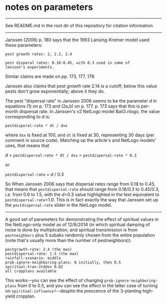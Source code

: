 notes on parameters
====

---

See README.md in the root dir of this repository for citation
information.

---

Janssen (2006) p. 180 says that the 1993 Lansing-Kremer model used
these parameters:

	pest growth rates: 2, 2.2, 2.4

	pest disperal rates: 0.18-0.45, with 0.3 used in some of
	Janssen's experiments.

Similar claims are made on pp. 173, 177, 178.

Janssen also claims that pest growth rate 2.14 is a cutoff; below this
value pests don't grow exponentially; above it they do.

The pest "dispersal rate" in Janssen 2006 seems to be the parameter *d*
in equations (1) on p. 173 and (2a,b) on p. 177.  p. 173 says that this
is per-month dispersal rate.  In Janssen's v2 NetLogo model Bali3.nlogo,
the value corresponding to *d* is:

`pestdisperal-rate * dt / dxx`

where `dxx` is fixed at 100, and `dt` is fixed at 30, representing 30
days (per comment in source code).  Matching up the article's and
NetLogo models' uses, that means that

*d* = `pestdispersal-rate * dt / dxx` = `pestdispersal-rate * 0.3`

or

`pestdispersal-rate` = *d* / 0.3

So When Janssen 2006 says that dispersal rates range from 0.18 to 0.45,
that means that `pestdispersal-rate` should range from 0.18/0.3 to
0.45/0.3, i.e. from 0.6 to 1.5, with the *d*=0.3 value highlighted in
the text equivalent to `pestdispersal-rate`=1.0.  This is in fact
exactly the way that Janssen set up the `pestdispersal-rate` slider in
the NetLogo model.

-------

A good set of parameters for demonstrating the effect of  spiritual
values in the NetLogo-only model as of 12/8/2014 (in which spiritual
damping of noise is done by multiplication, and spiritual transmission
is from `pestneighbors` plus 5 subaks randomly chosen from the entire
population (note that's usually more than the number of pestneighbors)):

	pestgrowth-rate: 2.4 (the max)
	pestdispersal-rate: 1.5 (the max)
	rainfall-scenario: middle
	prob-ignore-neighboring-plans: 0 initially, then 0.5
	spiritual-tran-stddev 0.02
	all cropplans available

This works--you can see the effect of changing
`prob-ignore-neighboring-plans` from 0 to 0.5, and you can see the
effect in the latter case of turning on
`spiritual-influence?`--despite the prescence of the 3-planting
high-yield cropplan.
